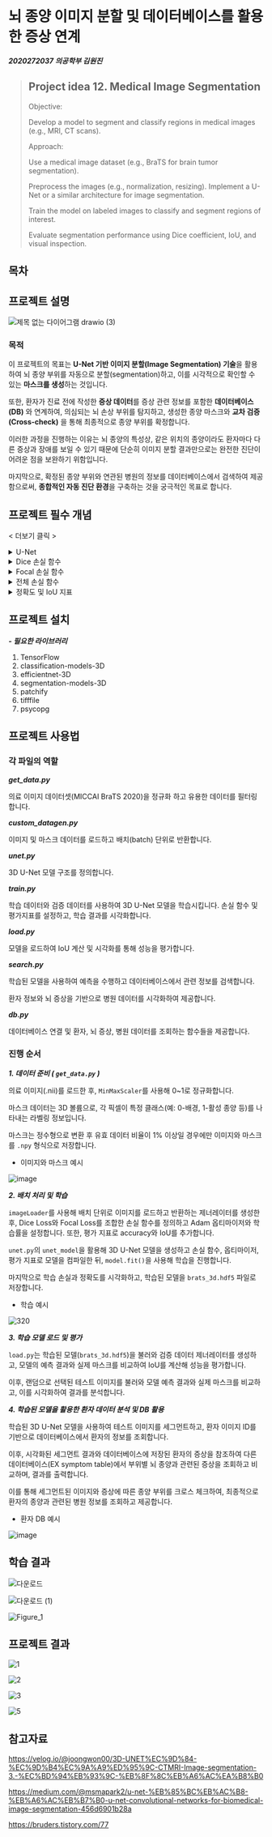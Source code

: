 # 뇌 종양 이미지 분할 및 데이터베이스를 활용한 증상 연계
***2020272037 의공학부 김원진***

>Project idea 12. Medical Image Segmentation
>-------------------------------------------
> 
>Objective:
>
>Develop a model to segment and classify regions in medical images (e.g., MRI, CT scans).
>
>Approach:
>
>Use a medical image dataset (e.g., BraTS for brain tumor segmentation).
>
>Preprocess the images (e.g., normalization, resizing).
>Implement a U-Net or a similar architecture for image segmentation.
>
>Train the model on labeled images to classify and segment regions of interest.
>
>Evaluate segmentation performance using Dice coefficient, IoU, and visual inspection.

## 목차

## 프로젝트 설명

![제목 없는 다이어그램 drawio (3)](https://github.com/user-attachments/assets/901f884e-2dcb-4017-b9b3-6f407b783b08)

### 목적

이 프로젝트의 목표는 **U-Net 기반 이미지 분할(Image Segmentation) 기술**을 활용하여 뇌 종양 부위를 자동으로 분할(segmentation)하고, 이를 시각적으로 확인할 수 있는 **마스크를 생성**하는 것입니다.

또한, 환자가 진료 전에 작성한 **증상 데이터**를 증상 관련 정보를 포함한 **데이터베이스(DB)** 와 연계하여, 의심되는 뇌 손상 부위를 탐지하고, 생성한 종양 마스크와 **교차 검증(Cross-check)** 을 통해 최종적으로 종양 부위를 확정합니다.

이러한 과정을 진행하는 이유는 뇌 종양의 특성상, 같은 위치의 종양이라도 환자마다 다른 증상과 장애를 보일 수 있기 때문에 단순히 이미지 분할 결과만으로는 완전한 진단이 어려운 점을 보완하기 위함입니다.

마지막으로, 확정된 종양 부위와 연관된 병원의 정보를 데이터베이스에서 검색하여 제공함으로써, **종합적인 자동 진단 환경**을 구축하는 것을 궁극적인 목표로 합니다.


## 프로젝트 필수 개념

< 더보기 클릭 >

<details>
<summary>U-Net</summary>

#### 1. U-Net
![image](https://github.com/user-attachments/assets/2b3a9308-19ed-48ca-9c7f-ad903a5ea0f5)

<details>
<summary>코드 보기</summary>
  
``` python
def unet_model(IMG_HEIGHT, IMG_WIDTH, IMG_DEPTH, IMG_CHANNELS, num_classes):
    """
    3D U-Net 모델을 생성합니다. 

    매개변수:
    - IMG_HEIGHT: 입력 볼륨의 높이
    - IMG_WIDTH: 입력 볼륨의 너비
    - IMG_DEPTH: 입력 볼륨의 깊이(슬라이스 수)
    - IMG_CHANNELS: 입력 데이터의 채널 수 (예: 3채널이면 Flair, T1ce, T2)
    - num_classes: 출력 세그멘테이션 클래스 수

    반환값:
    - model: 3D U-Net 모델 객체
    """

    # 입력 레이어
    inputs = Input((IMG_HEIGHT, IMG_WIDTH, IMG_DEPTH, IMG_CHANNELS))
    s = inputs

    # **수축 경로(Contraction Path, Encoder)**
    # 블록 1
    c1 = Conv3D(16, (3, 3, 3), activation='relu', kernel_initializer=kernel_initializer, padding='same')(s)
    c1 = Dropout(0.1)(c1)  # 과적합 방지를 위한 드롭아웃
    c1 = Conv3D(16, (3, 3, 3), activation='relu', kernel_initializer=kernel_initializer, padding='same')(c1)
    p1 = MaxPooling3D((2, 2, 2))(c1)  # 다운샘플링(해상도 절반 감소)

    # 블록 2
    c2 = Conv3D(32, (3, 3, 3), activation='relu', kernel_initializer=kernel_initializer, padding='same')(p1)
    c2 = Dropout(0.1)(c2)
    c2 = Conv3D(32, (3, 3, 3), activation='relu', kernel_initializer=kernel_initializer, padding='same')(c2)
    p2 = MaxPooling3D((2, 2, 2))(c2)

    # 블록 3
    c3 = Conv3D(64, (3, 3, 3), activation='relu', kernel_initializer=kernel_initializer, padding='same')(p2)
    c3 = Dropout(0.2)(c3)
    c3 = Conv3D(64, (3, 3, 3), activation='relu', kernel_initializer=kernel_initializer, padding='same')(c3)
    p3 = MaxPooling3D((2, 2, 2))(c3)

    # 블록 4
    c4 = Conv3D(128, (3, 3, 3), activation='relu', kernel_initializer=kernel_initializer, padding='same')(p3)
    c4 = Dropout(0.2)(c4)
    c4 = Conv3D(128, (3, 3, 3), activation='relu', kernel_initializer=kernel_initializer, padding='same')(c4)
    p4 = MaxPooling3D(pool_size=(2, 2, 2))(c4)

    # 병목 지점 (가장 깊은 레이어)
    c5 = Conv3D(256, (3, 3, 3), activation='relu', kernel_initializer=kernel_initializer, padding='same')(p4)
    c5 = Dropout(0.3)(c5)
    c5 = Conv3D(256, (3, 3, 3), activation='relu', kernel_initializer=kernel_initializer, padding='same')(c5)

    # **확장 경로(Expansive Path, Decoder)**
    # 블록 6
    u6 = Conv3DTranspose(128, (2, 2, 2), strides=(2, 2, 2), padding='same')(c5)  # 업샘플링
    u6 = concatenate([u6, c4])  # 스킵 연결(Skip Connection)
    c6 = Conv3D(128, (3, 3, 3), activation='relu', kernel_initializer=kernel_initializer, padding='same')(u6)
    c6 = Dropout(0.2)(c6)
    c6 = Conv3D(128, (3, 3, 3), activation='relu', kernel_initializer=kernel_initializer, padding='same')(c6)

    # 블록 7
    u7 = Conv3DTranspose(64, (2, 2, 2), strides=(2, 2, 2), padding='same')(c6)
    u7 = concatenate([u7, c3])
    c7 = Conv3D(64, (3, 3, 3), activation='relu', kernel_initializer=kernel_initializer, padding='same')(u7)
    c7 = Dropout(0.2)(c7)
    c7 = Conv3D(64, (3, 3, 3), activation='relu', kernel_initializer=kernel_initializer, padding='same')(c7)

    # 블록 8
    u8 = Conv3DTranspose(32, (2, 2, 2), strides=(2, 2, 2), padding='same')(c7)
    u8 = concatenate([u8, c2])
    c8 = Conv3D(32, (3, 3, 3), activation='relu', kernel_initializer=kernel_initializer, padding='same')(u8)
    c8 = Dropout(0.1)(c8)
    c8 = Conv3D(32, (3, 3, 3), activation='relu', kernel_initializer=kernel_initializer, padding='same')(c8)

    # 블록 9
    u9 = Conv3DTranspose(16, (2, 2, 2), strides=(2, 2, 2), padding='same')(c8)
    u9 = concatenate([u9, c1])
    c9 = Conv3D(16, (3, 3, 3), activation='relu', kernel_initializer=kernel_initializer, padding='same')(u9)
    c9 = Dropout(0.1)(c9)
    c9 = Conv3D(16, (3, 3, 3), activation='relu', kernel_initializer=kernel_initializer, padding='same')(c9)

    # 출력 레이어
    outputs = Conv3D(num_classes, (1, 1, 1), activation='softmax')(c9)

    # 모델 생성
    model = Model(inputs=[inputs], outputs=[outputs])
    # 모델 구조 출력
    model.summary()

    return model
```
</details>

U-Net은 Biomedical 분야에서 이미지 분할(Image Segmentation)을 목적으로 제안된 End-to-End 방식의 Fully-Convolutional Network 기반 모델입니다. 

모델은 수축 단계(Contracting Path)와 팽창 단계(Expanding Path)로 구성되어 있으며, 이는 Coarse Map에서 Dense Prediction을 얻기 위해 설계되었습니다. 

또한, U-Net은 FCN(Fully Convolutional Network)의 Skip Architecture 개념을 활용하여 얕은 층의 특징맵을 깊은 층의 특징맵과 결합하는 방식을 제안했습니다. 

이러한 Feature Hierarchy 결합을 통해, Segmentation이 요구하는 Localization(위치 정보)과 Context(의미 정보) 간의 트레이드오프를 효과적으로 해결할 수 있습니다.

***Contracting Path (수축 단계)***  
- 3×3 Convolution을 두 차례 반복 (패딩 없음)  
- 활성화 함수: ReLU  
- 2×2 Max-Pooling (stride: 2)  
- Down-sampling마다 채널 수를 2배로 증가  

***Expanding Path (팽창 단계)***  
- 2×2 Convolution ("Up-convolution")  
- 3×3 Convolution을 두 차례 반복 (패딩 없음)  
- Up-convolution마다 채널 수를 절반으로 감소  
- 활성화 함수: ReLU  
- Up-convolution된 특징맵을 Contracting Path의 Cropped된 특징맵과 연결(Concatenation)  
- 마지막 레이어에서 1×1 Convolution 수행  

위와 같은 구조로, U-Net은 총 23개의 Fully Convolutional Layers를 갖춘 네트워크로 설계되었습니다. 

이러한 구성은 Localization(위치 정보)와 Context(의미 정보)를 균형 있게 처리하여 높은 성능의 이미지 분할 결과를 제공합니다.
</details>

<details>
<summary>Dice 손실 함수</summary>

#### 2. Dice 손실 함수

DICE 손실 함수(Dice Loss)는 주로 의료 영상 분석과 같은 분야에서 세그멘테이션 문제에 많이 사용됩니다. 

이 손실 함수는 이진 분류 작업에서 두 샘플 집합의 유사도를 측정하기 위해 사용되며, 특히 불균형한 데이터셋에서 좋은 성능을 보입니다.

- DICE 계수

  ![image](https://github.com/user-attachments/assets/243c5d91-9e78-4335-9161-d9cddaab58e1)

  ![image](https://github.com/user-attachments/assets/ffbc778b-4799-44d7-8eea-f39da78e14b5)
  
- DICE 손실함수
  
  ![image](https://github.com/user-attachments/assets/47d7ca0c-a710-4203-acfb-21141e9d3298)
  
  DICE 손실 함수는 1에서 DICE 계수를 뺀 값으로 정의됩니다.
  이는 계수가 1에 가까울수록 손실이 작아지며, 예측과 실제 값 사이의 유사도가 높음을 의미합니다.

- 가중 DICE 손실 함수

  ![image](https://github.com/user-attachments/assets/a382ccd5-f486-4d5e-9b85-cb297f0bf087)

  가중 DICE 손실 함수는 class_weights를 통해 클래스별 중요도를 설정할 수 있습니다.

  코드에서는 가중 DICE 손실 함수를 사용했고 모두 동일하게 0.25를 부여했습니다.

   ``` python
  
  import segmentation_models_3D as sm
  dice_loss = sm.losses.DiceLoss(class_weights=np.array([wt0, wt1, wt2, wt3]))  
  
  ``` 
</details>

<details>
<summary>Focal 손실 함수</summary>

#### 3. Focal 손실 함수

Focal 손실 함수는 불균형 데이터 문제를 해결하기 위해 설계된 손실 함수로, 어려운 샘플에 더 큰 가중치를 부여하여 학습을 집중시킵니다.

   ``` python
  
  focal_loss = sm.losses.CategoricalFocalLoss()  # Focal 손실 함수
  
  ``` 

</details>

<details>
<summary>전체 손실 함수</summary>

#### 4. 전체 손실 함수

Dice Loss: 분할 정확도를 높이기 위해 예측 마스크와 실제 마스크 간의 겹침 정도를 평가합니다.

Focal Loss: 클래스 불균형 문제를 해결하고 어려운 샘플에 더 집중하도록 설계합니다.

전체 손실 함수: 두 손실을 합산하여 분할 성능(Localization)과 학습 안정성(Class Imbalance 해결)을 동시에 개선했습니다.

   ``` python
  
  total_loss = dice_loss + (1 * focal_loss)  # 전체 손실 = Dice + Focal
  
  ``` 
</details>

<details>
<summary>정확도 및 IoU 지표</summary>

#### 5. 정확도 및 IoU 지표
정확도 (Accuracy): 전체 픽셀 중 올바르게 예측한 비율입니다.

IoU (Intersection over Union): 예측된 영역과 실제 영역의 겹침 비율입니다.


   ``` python
  
  metrics = ['accuracy', sm.metrics.IOUScore(threshold=0.5)]  # 정확도 및 IoU 지표
  
  ```

</details>

## 프로젝트 설치

***- 필요한 라이브러리***
1. TensorFlow
2. classification-models-3D
3. efficientnet-3D
4. segmentation-models-3D
5. patchify
6. tifffile
7. psycopg

## 프로젝트 사용법 

### 각 파일의 역할

***get_data.py*** 

의료 이미지 데이터셋(MICCAI BraTS 2020)을 정규화 하고 유용한 데이터를 필터링합니다.

***custom_datagen.py***

이미지 및 마스크 데이터를 로드하고 배치(batch) 단위로 반환합니다.

***unet.py***

3D U-Net 모델 구조를 정의합니다.

***train.py***

학습 데이터와 검증 데이터를 사용하여 3D U-Net 모델을 학습시킵니다.
  손실 함수 및 평가지표를 설정하고, 학습 결과를 시각화합니다.

***load.py***

모델을 로드하여 IoU 계산 및 시각화를 통해 성능을 평가합니다.

***search.py***

학습된 모델을 사용하여 예측을 수행하고 데이터베이스에서 관련 정보를 검색합니다. 

환자 정보와 뇌 증상을 기반으로 병원 데이터를 시각화하여 제공합니다.

***db.py***

데이터베이스 연결 및 환자, 뇌 증상, 병원 데이터를 조회하는 함수들을 제공합니다.

### 진행 순서

***1. 데이터 준비 ( `get_data.py` )***
  
의료 이미지(.nii)를 로드한 후, `MinMaxScaler`를 사용해 0~1로 정규화합니다.

마스크 데이터는 3D 볼륨으로, 각 픽셀이 특정 클래스(예: 0-배경, 1-활성 종양 등)를 나타내는 라벨링 정보입니다. 

마스크는 정수형으로 변환 후 유효 데이터 비율이 1% 이상일 경우에만 이미지와 마스크를 `.npy` 형식으로 저장합니다.

- 이미지와 마스크 예시

![image](https://github.com/user-attachments/assets/4d667cd7-1098-4cc2-a8be-733d821daac4)


***2. 배치 처리 및 학습***

`imageLoader`를 사용해 배치 단위로 이미지를 로드하고 반환하는 제너레이터를 생성한 후, Dice Loss와 Focal Loss를 조합한 손실 함수를 정의하고 Adam 옵티마이저와 학습률을 설정합니다.  또한, 평가 지표로 accuracy와 IoU를 추가합니다. 

`unet.py`의 `unet_model`을 활용해 3D U-Net 모델을 생성하고 손실 함수, 옵티마이저, 평가 지표로 모델을 컴파일한 뒤, `model.fit()`을 사용해 학습을 진행합니다. 

마지막으로 학습 손실과 정확도를 시각화하고, 학습된 모델을 `brats_3d.hdf5` 파일로 저장합니다.

- 학습 예시 

![320](https://github.com/user-attachments/assets/1c151eae-fe10-4b49-8005-7627f4f3df1c)


***3. 학습 모델 로드 및 평가***

`load.py`는 학습된 모델(`brats_3d.hdf5`)을 불러와 검증 데이터 제너레이터를 생성하고, 모델의 예측 결과와 실제 마스크를 비교하여 IoU를 계산해 성능을 평가합니다. 

이후, 랜덤으로 선택된 테스트 이미지를 불러와 모델 예측 결과와 실제 마스크를 비교하고, 이를 시각화하여 결과를 분석합니다.

***4. 학습된 모델을 활용한 환자 데이터 분석 및 DB 활용***

학습된 3D U-Net 모델을 사용하여 테스트 이미지를 세그먼트하고, 환자 이미지 ID를 기반으로 데이터베이스에서 환자의 정보를 조회합니다. 

이후, 시각화된 세그먼트 결과와 데이터베이스에 저장된 환자의 증상을 참조하여 다른 데이터베이스(EX symptom table)에서 부위별 뇌 종양과 관련된 증상을 조회하고 비교하며, 결과를 출력합니다. 

이를 통해 세그먼트된 이미지와 증상에 따른 종양 부위를 크로스 체크하여, 최종적으로 환자의 종양과 관련된 병원 정보를 조회하고 제공합니다.

- 환자 DB 예시

![image](https://github.com/user-attachments/assets/88824798-50a7-42a1-b8d8-8ed3a3049c69)

## 학습 결과

![다운로드](https://github.com/user-attachments/assets/adb3e252-8c23-4bae-8479-d0ff57284466)

![다운로드 (1)](https://github.com/user-attachments/assets/73bc2d2f-20d7-485c-87ec-d2bd8c1fe9d9)

![Figure_1](https://github.com/user-attachments/assets/7ceb58ca-fe59-4938-8f72-167344e76340)

## 프로젝트 결과
![1](https://github.com/user-attachments/assets/2c6631e4-8537-4bd2-ab49-be55996abc23)

![2](https://github.com/user-attachments/assets/61c588e3-eec2-42c5-9d1a-65d9aef93777)

![3](https://github.com/user-attachments/assets/046bc788-71a4-402d-983a-e0ee8f42cf47)

![5](https://github.com/user-attachments/assets/d6644679-a612-406d-bf4b-b34c6cc8b1e1)

## 참고자료

https://velog.io/@joongwon00/3D-UNET%EC%9D%84-%EC%9D%B4%EC%9A%A9%ED%95%9C-CTMRI-Image-segmentation-3.-%EC%BD%94%EB%93%9C-%EB%8F%8C%EB%A6%AC%EA%B8%B0

https://medium.com/@msmapark2/u-net-%EB%85%BC%EB%AC%B8-%EB%A6%AC%EB%B7%B0-u-net-convolutional-networks-for-biomedical-image-segmentation-456d6901b28a

https://bruders.tistory.com/77

